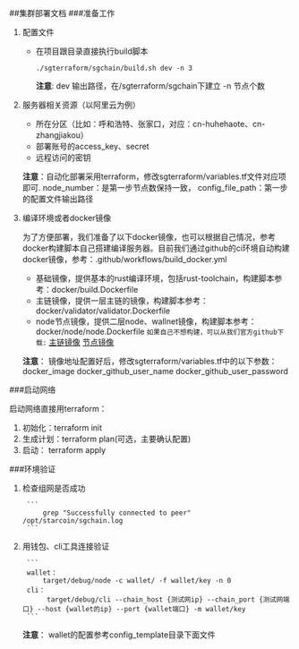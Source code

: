 ##集群部署文档
###准备工作
1. 配置文件
	* 在项目跟目录直接执行build脚本
	
		```	
		./sgterraform/sgchain/build.sh dev -n 3
		```    	
		**注意**: 
		dev 输出路径，在/sgterraform/sgchain下建立
		-n 节点个数
		 	
2. 服务器相关资源（以阿里云为例）

	* 所在分区（比如：呼和浩特、张家口，对应：cn-huhehaote、cn-zhangjiakou）
	* 部署账号的access_key、secret
	* 远程访问的密钥
	
	**注意**：自动化部署采用terraform，修改sgterraform/variables.tf文件对应项即可.
	node_number：是第一步节点数保持一致，
	config_file_path：第一步的配置文件输出路径
	
3. 编译环境或者docker镜像

	为了方便部署，我们准备了以下docker镜像，也可以根据自己情况，参考docker构建脚本自己搭建编译服务器。目前我们通过github的ci环境自动构建docker镜像，参考：.github/workflows/build_docker.yml
	
	* 基础镜像，提供基本的rust编译环境，包括rust-toolchain，构建脚本参考：docker/build.Dockerfile
	* 主链镜像，提供一层主链的镜像，构建脚本参考：docker/validator/validator.Dockerfile
	* node节点镜像，提供二层node、wallnet镜像，构建脚本参考：docker/node/node.Dockerfile
	`如果自己不想构建，可以从我们官方github下载:`
	[主链镜像](https://github.com/starcoinorg/stargate/packages/81918)
	[节点镜像](https://github.com/starcoinorg/stargate/packages/90206)

	**注意**：
	镜像地址配置好后，修改sgterraform/variables.tf中的以下参数：
	docker_image
	docker_github_user_name
	docker_github_user_password	


###启动网络

启动网络直接用terraform：
	
1. 初始化：terraform init
2. 生成计划：terraform plan(可选，主要确认配置)
3. 启动： terraform apply

###环境验证
	
1. 检查组网是否成功
	
		```
			grep "Successfully connected to peer" /opt/starcoin/sgchain.log
		```
		
2. 用钱包、cli工具连接验证
		
		```
		wallet：
			target/debug/node -c wallet/ -f wallet/key -n 0
		cli：	 
			 target/debug/cli --chain_host {测试网ip} --chain_port {测试网端口} --host {wallet的ip} --port {wallet端口} -m wallet/key
		```
	**注意**：
    	wallet的配置参考config_template目录下面文件
	 
